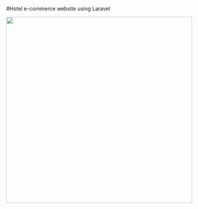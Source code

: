 #Hotel e-commerce website using Laravel

<img src="https://s1.postimg.org/82g9idubun/myscr.png" width="500px">
